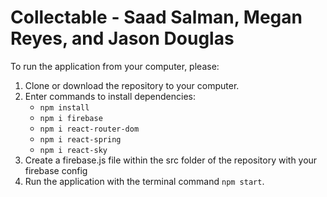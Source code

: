 # Collectable - Saad Salman, Megan Reyes, and Jason Douglas

To run the application from your computer, please:

1. Clone or download the repository to your computer.
2. Enter commands to install dependencies:
      - `npm install`
      - `npm i firebase`
      - `npm i react-router-dom`
      - `npm i react-spring`
      - `npm i react-sky`
3. Create a firebase.js file within the src folder of the repository with your firebase config
4. Run the application with the terminal command `npm start`.
